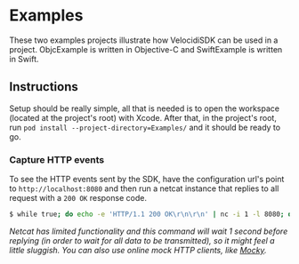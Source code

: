 # Examples

These two examples projects illustrate how VelocidiSDK can be used in a project. ObjcExample is written in Objective-C and SwiftExample is written in Swift.

## Instructions

Setup should be really simple, all that is needed is to open the workspace (located at the project's root) with Xcode. After that, in the project's root, run `pod install --project-directory=Examples/` and it should be ready to go.

### Capture HTTP events

To see the HTTP events sent by the SDK, have the configuration url's point to `http://localhost:8080` and then run a netcat instance that replies to all request with a `200 OK` response code.

```bash
$ while true; do echo -e 'HTTP/1.1 200 OK\r\n\r\n' | nc -i 1 -l 8080; done
```

_Netcat has limited functionality and this command will wait 1 second before replying (in order to wait for all data to be transmitted), so it might feel a little sluggish. You can also use online mock HTTP clients, like [Mocky](https://www.mocky.io/)._ 
